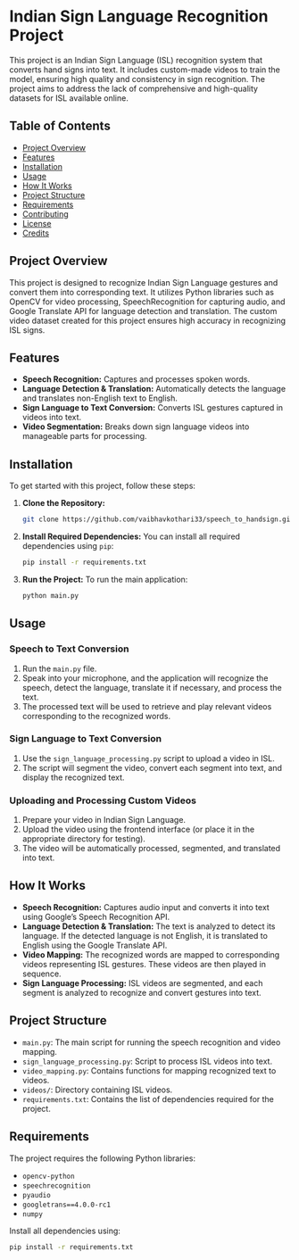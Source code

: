 # Indian Sign Language Recognition Project

This project is an Indian Sign Language (ISL) recognition system that converts hand signs into text. It includes custom-made videos to train the model, ensuring high quality and consistency in sign recognition. The project aims to address the lack of comprehensive and high-quality datasets for ISL available online.

## Table of Contents
- [Project Overview](#project-overview)
- [Features](#features)
- [Installation](#installation)
- [Usage](#usage)
- [How It Works](#how-it-works)
- [Project Structure](#project-structure)
- [Requirements](#requirements)
- [Contributing](#contributing)
- [License](#license)
- [Credits](#credits)

## Project Overview

This project is designed to recognize Indian Sign Language gestures and convert them into corresponding text. It utilizes Python libraries such as OpenCV for video processing, SpeechRecognition for capturing audio, and Google Translate API for language detection and translation. The custom video dataset created for this project ensures high accuracy in recognizing ISL signs.

## Features
- **Speech Recognition:** Captures and processes spoken words.
- **Language Detection & Translation:** Automatically detects the language and translates non-English text to English.
- **Sign Language to Text Conversion:** Converts ISL gestures captured in videos into text.
- **Video Segmentation:** Breaks down sign language videos into manageable parts for processing.

## Installation

To get started with this project, follow these steps:

1. **Clone the Repository:**
    ```bash
    git clone https://github.com/vaibhavkothari33/speech_to_handsign.git
    ```

2. **Install Required Dependencies:**
    You can install all required dependencies using `pip`:
    ```bash
    pip install -r requirements.txt
    ```

3. **Run the Project:**
    To run the main application:
    ```bash
    python main.py
    ```

## Usage

### Speech to Text Conversion
1. Run the `main.py` file.
2. Speak into your microphone, and the application will recognize the speech, detect the language, translate it if necessary, and process the text.
3. The processed text will be used to retrieve and play relevant videos corresponding to the recognized words.

### Sign Language to Text Conversion
1. Use the `sign_language_processing.py` script to upload a video in ISL.
2. The script will segment the video, convert each segment into text, and display the recognized text.

### Uploading and Processing Custom Videos
1. Prepare your video in Indian Sign Language.
2. Upload the video using the frontend interface (or place it in the appropriate directory for testing).
3. The video will be automatically processed, segmented, and translated into text.

## How It Works

- **Speech Recognition:** Captures audio input and converts it into text using Google’s Speech Recognition API.
- **Language Detection & Translation:** The text is analyzed to detect its language. If the detected language is not English, it is translated to English using the Google Translate API.
- **Video Mapping:** The recognized words are mapped to corresponding videos representing ISL gestures. These videos are then played in sequence.
- **Sign Language Processing:** ISL videos are segmented, and each segment is analyzed to recognize and convert gestures into text.

## Project Structure

- `main.py`: The main script for running the speech recognition and video mapping.
- `sign_language_processing.py`: Script to process ISL videos into text.
- `video_mapping.py`: Contains functions for mapping recognized text to videos.
- `videos/`: Directory containing ISL videos.
- `requirements.txt`: Contains the list of dependencies required for the project.

## Requirements

The project requires the following Python libraries:

- `opencv-python`
- `speechrecognition`
- `pyaudio`
- `googletrans==4.0.0-rc1`
- `numpy`

Install all dependencies using:
```bash
pip install -r requirements.txt
